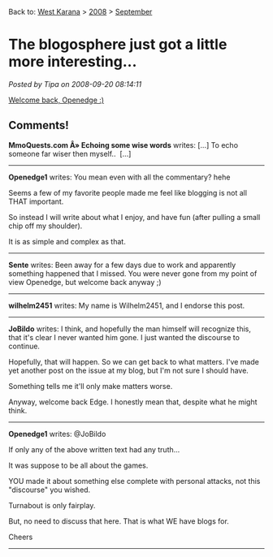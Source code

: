 Back to: [West Karana](/posts/westkarana.md) > [2008](/posts/2008/westkarana.md) > [September](./westkarana.md)
# The blogosphere just got a little more interesting...

*Posted by Tipa on 2008-09-20 08:14:11*

[Welcome back, Openedge :)](http://simple-n-complex.blogspot.com/2008/09/you-are-really-not-that-important.html)

## Comments!

**MmoQuests.com Â» Echoing some wise words** writes: [...] To echo someone far wiser then myself..  [...]

---

**Openedge1** writes: You mean even with all the commentary? hehe

Seems a few of my favorite people made me feel like blogging is not all THAT important.

So instead I will write about what I enjoy, and have fun (after pulling a small chip off my shoulder).

It is as simple and complex as that.

---

**Sente** writes: Been away for a few days due to work and apparently something happened that I missed. You were never gone from my point of view Openedge, but welcome back anyway ;)

---

**wilhelm2451** writes: My name is Wilhelm2451, and I endorse this post.

---

**JoBildo** writes: I think, and hopefully the man himself will recognize this, that it's clear I never wanted him gone. I just wanted the discourse to continue.

Hopefully, that will happen. So we can get back to what matters. I've made yet another post on the issue at my blog, but I'm not sure I should have.

Something tells me it'll only make matters worse.

Anyway, welcome back Edge. I honestly mean that, despite what he might think.

---

**Openedge1** writes: @JoBildo

If only any of the above written text had any truth...

It was suppose to be all about the games. 

YOU made it about something else complete with personal attacks, not this "discourse" you wished.

Turnabout is only fairplay.

But, no need to discuss that here. That is what WE have blogs for.

Cheers

---


